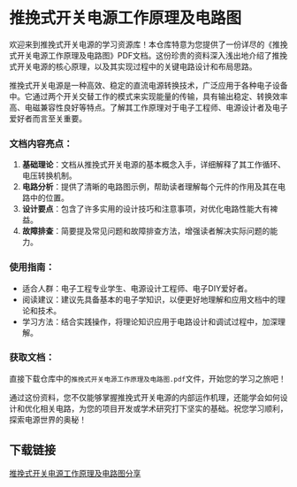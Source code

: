 # 推挽式开关电源工作原理及电路图

欢迎来到推挽式开关电源的学习资源库！本仓库特意为您提供了一份详尽的《推挽式开关电源工作原理及电路图》PDF文档。这份珍贵的资料深入浅出地介绍了推挽式开关电源的核心原理，以及其实现过程中的关键电路设计和布局思路。

推挽式开关电源是一种高效、稳定的直流电源转换技术，广泛应用于各种电子设备中。它通过两个开关交替工作的模式来实现能量的传输，具有输出稳定、转换效率高、电磁兼容性良好等特点。了解其工作原理对于电子工程师、电源设计者及电子爱好者而言至关重要。

### 文档内容亮点：

1. **基础理论**：文档从推挽式开关电源的基本概念入手，详细解释了其工作循环、电压转换机制。
2. **电路分析**：提供了清晰的电路图示例，帮助读者理解每个元件的作用及其在电路中的位置。
3. **设计要点**：包含了许多实用的设计技巧和注意事项，对优化电路性能大有裨益。
4. **故障排查**：简要提及常见问题和故障排查方法，增强读者解决实际问题的能力。

### 使用指南：
- 适合人群：电子工程专业学生、电源设计工程师、电子DIY爱好者。
- 阅读建议：建议先具备基本的电子学知识，以便更好地理解和应用文档中的理论和技术。
- 学习方法：结合实践操作，将理论知识应用于电路设计和调试过程中，加深理解。

### 获取文档：
直接下载仓库中的`推挽式开关电源工作原理及电路图.pdf`文件，开始您的学习之旅吧！

通过这份资料，您不仅能够掌握推挽式开关电源的内部运作机理，还能学会如何设计和优化相关电路，为您的项目开发或学术研究打下坚实的基础。祝您学习顺利，探索电源世界的奥秘！

## 下载链接

[推挽式开关电源工作原理及电路图分享](https://pan.quark.cn/s/d25138ee1b2d)